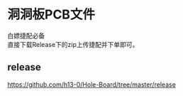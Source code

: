 # 洞洞板PCB文件  
白嫖捷配必备  
直接下载Release下的zip上传捷配并下单即可。  

## release  
https://github.com/h13-0/Hole-Board/tree/master/release
